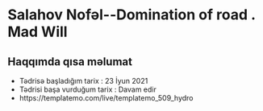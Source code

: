 
<h1><strong>Salahov Nofəl</strong>--Domination of road . Mad Will</h1>

<h2>Haqqımda qısa məlumat</h2>
    <ul>
        <li>
            Tədrisə başladığım tarix : 23 İyun 2021
        </li>
        <li>
            Tədrisi başa vurduğum tarix : Davam edir
        </li>
        <li>
            https://templatemo.com/live/templatemo_509_hydro
        </li>
    </ul>
